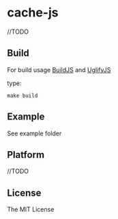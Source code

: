 cache-js
==========
//TODO

Build
-----
For build usage [BuildJS](https://github.com/Kolyaj/BuildJS) and [UglifyJS](https://github.com/mishoo/UglifyJS)

type:

    make build



Example
-------
See example folder


Platform
--------
//TODO

License
-------

The MIT License